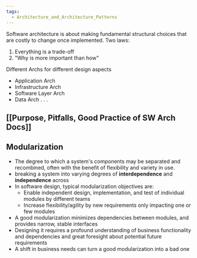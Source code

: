 ```yaml
---
tags:
  - Architecture_and_Architecture_Patterns
---
```

Software architecture is about making fundamental structural choices that are costly to change once implemented. Two laws:
1. Everything is a trade-off
2. "Why is more important than how"

Different Archs for different design aspects
- Application Arch
- Infrastructure Arch
- Software Layer Arch
- Data Arch . . .

## [[Purpose, Pitfalls, Good Practice of SW Arch Docs]]

## Modularization
- The degree to which a system's components may be separated and recombined, often with the benefit of flexibility and variety in use.
- breaking a system into varying degrees of **interdependence** and **independence** across
- In software design, typical modularization objectives are:
	- Enable independent design, implementation, and test of individual modules by different teams
	- Increase flexibility/agility by new requirements only impacting one or few modules
- A good modularization minimizes dependencies between modules, and provides narrow, stable interfaces
- Designing it requires a profound understanding of business functionality and dependencies and great foresight about potential future requirements
- A shift in business needs can turn a good modularization into a bad one

